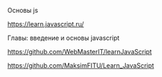 Основы js

https://learn.javascript.ru/

Главы: введение и основы javascript

https://github.com/WebMasterIT/learnJavaScript

https://github.com/MaksimFITU/Learn_JavaScript
